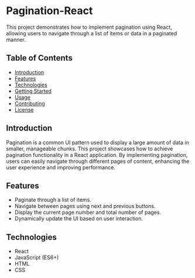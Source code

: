 # Pagination-React

This project demonstrates how to implement pagination using React, allowing users to navigate through a list of items or data in a paginated manner.

## Table of Contents

- [Introduction](#introduction)
- [Features](#features)
- [Technologies](#technologies)
- [Getting Started](#getting-started)
- [Usage](#usage)
- [Contributing](#contributing)
- [License](#license)

## Introduction

Pagination is a common UI pattern used to display a large amount of data in smaller, manageable chunks. This project showcases how to achieve pagination functionality in a React application. By implementing pagination, users can easily navigate through different pages of content, enhancing the user experience and improving performance.

## Features

- Paginate through a list of items.
- Navigate between pages using next and previous buttons.
- Display the current page number and total number of pages.
- Dynamically update the UI based on user interaction.

## Technologies

- React
- JavaScript (ES6+)
- HTML
- CSS